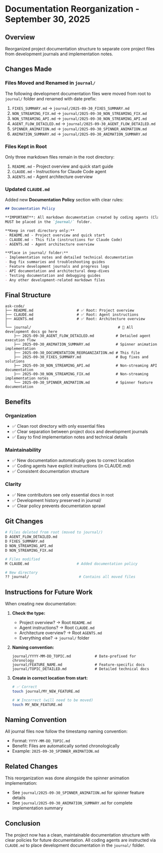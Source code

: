 # Documentation Reorganization - September 30, 2025

## Overview

Reorganized project documentation structure to separate core project files from development journals and implementation notes.

## Changes Made

### Files Moved and Renamed in `journal/`

The following development documentation files were moved from root to `journal/` folder and renamed with date prefix:

1. `FIXES_SUMMARY.md` → `journal/2025-09-30_FIXES_SUMMARY.md`
2. `NON_STREAMING_FIX.md` → `journal/2025-09-30_NON_STREAMING_FIX.md`
3. `NON_STREAMING_API.md` → `journal/2025-09-30_NON_STREAMING_API.md`
4. `AGENT_FLOW_DETAILED.md` → `journal/2025-09-30_AGENT_FLOW_DETAILED.md`
5. `SPINNER_ANIMATION.md` → `journal/2025-09-30_SPINNER_ANIMATION.md`
6. `ANIMATION_SUMMARY.md` → `journal/2025-09-30_ANIMATION_SUMMARY.md`

### Files Kept in Root

Only three markdown files remain in the root directory:

1. `README.md` - Project overview and quick start guide
2. `CLAUDE.md` - Instructions for Claude Code agent
3. `AGENTS.md` - Agent architecture overview

### Updated `CLAUDE.md`

Added new **Documentation Policy** section with clear rules:

```markdown
## Documentation Policy

**IMPORTANT**: All markdown documentation created by coding agents (Claude, Codex, or others)
MUST be placed in the `journal/` folder.

**Keep in root directory only:**
- README.md - Project overview and quick start
- CLAUDE.md - This file (instructions for Claude Code)
- AGENTS.md - Agent architecture overview

**Place in journal/ folder:**
- Implementation notes and detailed technical documentation
- Bug fix summaries and troubleshooting guides
- Feature development journals and progress logs
- API documentation and architectural deep-dives
- Testing documentation and debugging guides
- Any other development-related markdown files
```

## Final Structure

```
ask-code/
├── README.md                    # ✅ Root: Project overview
├── CLAUDE.md                    # ✅ Root: Agent instructions
├── AGENTS.md                    # ✅ Root: Architecture overview
│
└── journal/                                        # 📁 All development docs go here
    ├── 2025-09-30_AGENT_FLOW_DETAILED.md          # Detailed agent execution flow
    ├── 2025-09-30_ANIMATION_SUMMARY.md            # Spinner animation implementation
    ├── 2025-09-30_DOCUMENTATION_REORGANIZATION.md # This file
    ├── 2025-09-30_FIXES_SUMMARY.md                # Bug fixes and solutions
    ├── 2025-09-30_NON_STREAMING_API.md            # Non-streaming API documentation
    ├── 2025-09-30_NON_STREAMING_FIX.md            # Non-streaming implementation notes
    └── 2025-09-30_SPINNER_ANIMATION.md            # Spinner feature documentation
```

## Benefits

### Organization
- ✅ Clean root directory with only essential files
- ✅ Clear separation between project docs and development journals
- ✅ Easy to find implementation notes and technical details

### Maintainability
- ✅ New documentation automatically goes to correct location
- ✅ Coding agents have explicit instructions (in CLAUDE.md)
- ✅ Consistent documentation structure

### Clarity
- ✅ New contributors see only essential docs in root
- ✅ Development history preserved in journal/
- ✅ Clear policy prevents documentation sprawl

## Git Changes

```bash
# Files deleted from root (moved to journal/)
D AGENT_FLOW_DETAILED.md
D FIXES_SUMMARY.md
D NON_STREAMING_API.md
D NON_STREAMING_FIX.md

# Files modified
M CLAUDE.md                      # Added documentation policy

# New directory
?? journal/                       # Contains all moved files
```

## Instructions for Future Work

When creating new documentation:

1. **Check the type:**
   - Project overview? → Root `README.md`
   - Agent instructions? → Root `CLAUDE.md`
   - Architecture overview? → Root `AGENTS.md`
   - Everything else? → `journal/` folder

2. **Naming convention:**
   ```
   journal/YYYY-MM-DD_TOPIC.md           # Date-prefixed for chronology
   journal/FEATURE_NAME.md               # Feature-specific docs
   journal/TOPIC_DETAILED.md             # Detailed technical docs
   ```

3. **Create in correct location from start:**
   ```bash
   # ✅ Correct
   touch journal/MY_NEW_FEATURE.md

   # ❌ Incorrect (will need to be moved)
   touch MY_NEW_FEATURE.md
   ```

## Naming Convention

All journal files now follow the timestamp naming convention:
- Format: `YYYY-MM-DD_TOPIC.md`
- Benefit: Files are automatically sorted chronologically
- Example: `2025-09-30_SPINNER_ANIMATION.md`

## Related Changes

This reorganization was done alongside the spinner animation implementation:
- See `journal/2025-09-30_SPINNER_ANIMATION.md` for spinner feature details
- See `journal/2025-09-30_ANIMATION_SUMMARY.md` for complete implementation summary

## Conclusion

The project now has a clean, maintainable documentation structure with clear policies for future documentation. All coding agents are instructed via `CLAUDE.md` to place development documentation in the `journal/` folder.